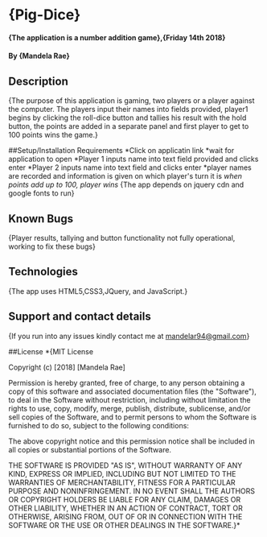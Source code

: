 # {Pig-Dice}

#### {The application is a number addition game},{Friday 14th 2018}

#### By **{Mandela Rae}**

## Description
{The purpose of this application is gaming, two players or a player against the computer. The players input their names into fields provided, player1 begins by clicking the roll-dice button and tallies his result with the hold button, the points are added in a separate panel and first player to get to 100 points wins the game.}

##Setup/Installation Requirements
*Click on applicatin link
*wait for application to open
*Player 1 inputs name into text field provided and clicks enter
*Player 2 inputs name into text field and clicks enter
*player names are recorded and information is given on which player's turn it is
*when points add up to 100, player wins*
{The app depends on jquery cdn and google fonts to run}

## Known Bugs
{Player results, tallying and button functionality not fully operational, working to fix these bugs}

## Technologies
{The app uses HTML5,CSS3,JQuery, and JavaScript.}

## Support and contact details
{If you run into any issues kindly contact me at mandelar94@gmail.com}

##License
*{MIT License

Copyright (c) [2018] [Mandela Rae]

Permission is hereby granted, free of charge, to any person obtaining a copy
of this software and associated documentation files (the "Software"), to deal
in the Software without restriction, including without limitation the rights
to use, copy, modify, merge, publish, distribute, sublicense, and/or sell
copies of the Software, and to permit persons to whom the Software is
furnished to do so, subject to the following conditions:

The above copyright notice and this permission notice shall be included in all
copies or substantial portions of the Software.

THE SOFTWARE IS PROVIDED "AS IS", WITHOUT WARRANTY OF ANY KIND, EXPRESS OR
IMPLIED, INCLUDING BUT NOT LIMITED TO THE WARRANTIES OF MERCHANTABILITY,
FITNESS FOR A PARTICULAR PURPOSE AND NONINFRINGEMENT. IN NO EVENT SHALL THE
AUTHORS OR COPYRIGHT HOLDERS BE LIABLE FOR ANY CLAIM, DAMAGES OR OTHER
LIABILITY, WHETHER IN AN ACTION OF CONTRACT, TORT OR OTHERWISE, ARISING FROM,
OUT OF OR IN CONNECTION WITH THE SOFTWARE OR THE USE OR OTHER DEALINGS IN THE
SOFTWARE.}*
